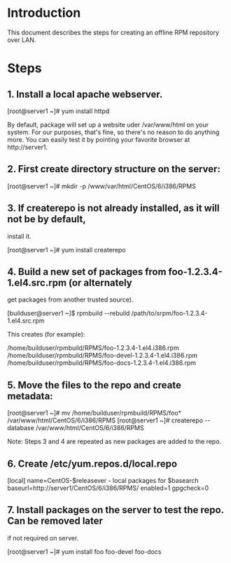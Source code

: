 Introduction
============

This document describes the steps for creating an offline RPM repository
over LAN.


Steps
=====


## 1. Install a local apache webserver.

[root@server1 ~]# yum install httpd

By default, package will set up a website uder /var/www/html on your
system.  For our purposes, that's fine, so there's no reason to do 
anything more.  You can easily test it by pointing your favorite browser 
at http://server1.  


## 2. First create directory structure on the server:

[root@server1 ~]# mkdir -p /www/var/html/CentOS/6/i386/RPMS


## 3. If createrepo is not already installed, as it will not be by default,
install it.

[root@server1 ~]# yum install createrepo


## 4. Build a new set of packages from foo-1.2.3.4-1.el4.src.rpm (or alternately
get packages from another trusted source).

[builduser@server1 ~]$ rpmbuild --rebuild /path/to/srpm/foo-1.2.3.4-1.el4.src.rpm

This creates (for example):

/home/builduser/rpmbuild/RPMS/foo-1.2.3.4-1.el4.i386.rpm
/home/builduser/rpmbuild/RPMS/foo-devel-1.2.3.4-1.el4.i386.rpm
/home/builduser/rpmbuild/RPMS/foo-docs-1.2.3.4-1.el4.i386.rpm


## 5. Move the files to the repo and create metadata:

[root@server1 ~]# mv /home/builduser/rpmbuild/RPMS/foo* \
    /var/www/html/CentOS/6/i386/RPMS
[root@server1 ~]# createrepo --database /var/www/html/CentOS/6/i386/RPMS

Note: Steps 3 and 4 are repeated as new packages are added to the repo.


## 6. Create /etc/yum.repos.d/local.repo

[local]
name=CentOS-$releasever - local packages for $basearch
baseurl=http://server1/CentOS/6/i386/RPMS/
enabled=1
gpgcheck=0


## 7. Install packages on the server to test the repo. Can be removed later
if not required on server.

[root@server1 ~]# yum install foo foo-devel foo-docs



